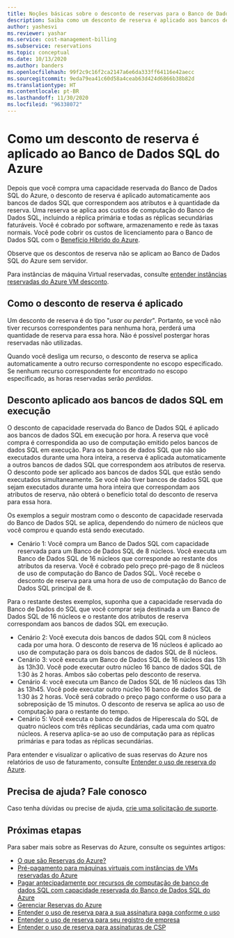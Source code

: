 ```yaml
---
title: Noções básicas sobre o desconto de reservas para o Banco de Dados SQL do Azure | Microsoft Docs
description: Saiba como um desconto de reserva é aplicado aos bancos de dados SQL do Azure em execução. O desconto é aplicado a esses bancos de dados por hora.
author: yashesvi
ms.reviewer: yashar
ms.service: cost-management-billing
ms.subservice: reservations
ms.topic: conceptual
ms.date: 10/13/2020
ms.author: banders
ms.openlocfilehash: 99f2c9c16f2ca2147a6e6da333ff64116e42aecc
ms.sourcegitcommit: 9eda79ea41c60d58a4ceab63d424d6866b38b82d
ms.translationtype: HT
ms.contentlocale: pt-BR
ms.lasthandoff: 11/30/2020
ms.locfileid: "96338072"
---
```

# <a name="how-a-reservation-discount-is-applied-to-azure-sql-database"></a>Como um desconto de reserva é aplicado ao Banco de Dados SQL do Azure

Depois que você compra uma capacidade reservada do Banco de Dados SQL do Azure, o desconto de reserva é aplicado automaticamente aos bancos de dados SQL que correspondem aos atributos e à quantidade da reserva. Uma reserva se aplica aos custos de computação do Banco de Dados SQL, incluindo a réplica primária e todas as réplicas secundárias faturáveis. Você é cobrado por software, armazenamento e rede às taxas normais. Você pode cobrir os custos de licenciamento para o Banco de Dados SQL com o [Benefício Híbrido do Azure](https://azure.microsoft.com/pricing/hybrid-benefit/).

Observe que os descontos de reserva não se aplicam ao Banco de Dados SQL do Azure sem servidor.

Para instâncias de máquina Virtual reservadas, consulte [entender instâncias reservadas do Azure VM desconto](../manage/understand-vm-reservation-charges.md).

## <a name="how-reservation-discount-is-applied"></a>Como o desconto de reserva é aplicado

Um desconto de reserva é do tipo "*usar ou perder*". Portanto, se você não tiver recursos correspondentes para nenhuma hora, perderá uma quantidade de reserva para essa hora. Não é possível postergar horas reservadas não utilizadas.

Quando você desliga um recurso, o desconto de reserva se aplica automaticamente a outro recurso correspondente no escopo especificado. Se nenhum recurso correspondente for encontrado no escopo especificado, as horas reservadas serão *perdidas*.

## <a name="discount-applied-to-running-sql-databases"></a>Desconto aplicado aos bancos de dados SQL em execução

O desconto de capacidade reservada do Banco de Dados SQL é aplicado aos bancos de dados SQL em execução por hora. A reserva que você compra é correspondida ao uso de computação emitido pelos bancos de dados SQL em execução. Para os bancos de dados SQL que não são executados durante uma hora inteira, a reserva é aplicada automaticamente a outros bancos de dados SQL que correspondem aos atributos de reserva. O desconto pode ser aplicado aos bancos de dados SQL que estão sendo executados simultaneamente. Se você não tiver bancos de dados SQL que sejam executados durante uma hora inteira que correspondam aos atributos de reserva, não obterá o benefício total do desconto de reserva para essa hora.

Os exemplos a seguir mostram como o desconto de capacidade reservada do Banco de Dados SQL se aplica, dependendo do número de núcleos que você comprou e quando está sendo executado.

- Cenário 1: Você compra um Banco de Dados SQL com capacidade reservada para um Banco de Dados SQL de 8 núcleos. Você executa um Banco de Dados SQL de 16 núcleos que corresponde ao restante dos atributos da reserva. Você é cobrado pelo preço pré-pago de 8 núcleos de uso de computação do Banco de Dados SQL. Você recebe o desconto de reserva para uma hora de uso de computação do Banco de Dados SQL principal de 8.

Para o restante destes exemplos, suponha que a capacidade reservada do Banco de Dados do SQL que você comprar seja destinada a um Banco de Dados SQL de 16 núcleos e o restante dos atributos de reserva correspondam aos bancos de dados SQL em execução.

- Cenário 2: Você executa dois bancos de dados SQL com 8 núcleos cada por uma hora. O desconto de reserva de 16 núcleos é aplicado ao uso de computação para os dois bancos de dados SQL de 8 núcleos.
- Cenário 3: você executa um Banco de Dados SQL de 16 núcleos das 13h às 13h30. Você pode executar outro núcleo 16 banco de dados SQL de 1:30 às 2 horas. Ambos são cobertas pelo desconto de reserva.
- Cenário 4: você executa um Banco de Dados SQL de 16 núcleos das 13h às 13h45. Você pode executar outro núcleo 16 banco de dados SQL de 1:30 às 2 horas. Você será cobrado o preço pago conforme o uso para a sobreposição de 15 minutos. O desconto de reserva se aplica ao uso de computação para o restante do tempo.
- Cenário 5: Você executa o banco de dados de Hiperescala do SQL de quatro núcleos com três réplicas secundárias, cada uma com quatro núcleos. A reserva aplica-se ao uso de computação para as réplicas primárias e para todas as réplicas secundárias.

Para entender e visualizar o aplicativo de suas reservas do Azure nos relatórios de uso de faturamento, consulte [Entender o uso de reserva do Azure](understand-reserved-instance-usage-ea.md).

## <a name="need-help-contact-us"></a>Precisa de ajuda? Fale conosco

Caso tenha dúvidas ou precise de ajuda, [crie uma solicitação de suporte](https://go.microsoft.com/fwlink/?linkid=2083458).

## <a name="next-steps"></a>Próximas etapas

Para saber mais sobre as Reservas do Azure, consulte os seguintes artigos:

- [O que são Reservas do Azure?](save-compute-costs-reservations.md)
- [Pré-pagamento para máquinas virtuais com instâncias de VMs reservadas do Azure](../../virtual-machines/prepay-reserved-vm-instances.md)
- [Pagar antecipadamente por recursos de computação de banco de dados SQL com capacidade reservada do Banco de Dados SQL do Azure](../../azure-sql/database/reserved-capacity-overview.md)
- [Gerenciar Reservas do Azure](manage-reserved-vm-instance.md)
- [Entender o uso de reserva para a sua assinatura paga conforme o uso](understand-reserved-instance-usage.md)
- [Entender o uso de reserva para seu registro de empresa](understand-reserved-instance-usage-ea.md)
- [Entender o uso de reserva para assinaturas de CSP](/partner-center/azure-reservations)